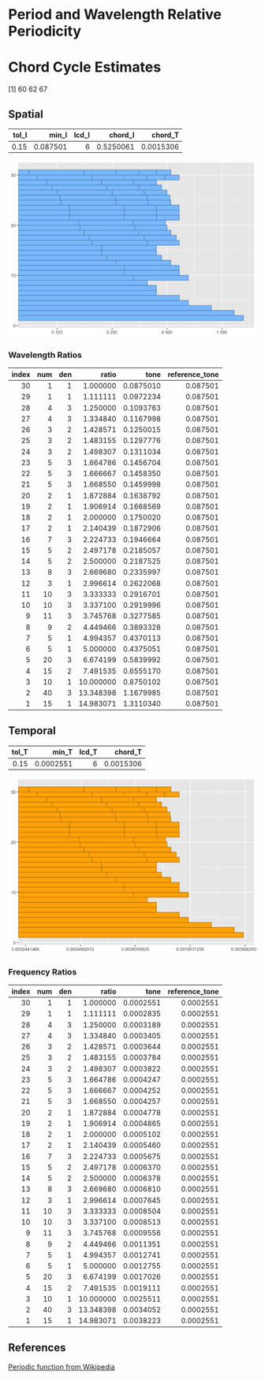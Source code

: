 Period and Wavelength Relative Periodicity
================

# Chord Cycle Estimates

\[1\] 60 62 67

## Spatial

| tol_l |    min_l | lcd_l |   chord_l |   chord_T |
|------:|---------:|------:|----------:|----------:|
|  0.15 | 0.087501 |     6 | 0.5250061 | 0.0015306 |

![](Ratios_and_Inversions_files/figure-gfm/unnamed-chunk-4-1.png)<!-- -->

### Wavelength Ratios

| index | num | den |     ratio |      tone | reference_tone |
|------:|----:|----:|----------:|----------:|---------------:|
|    30 |   1 |   1 |  1.000000 | 0.0875010 |       0.087501 |
|    29 |   1 |   1 |  1.111111 | 0.0972234 |       0.087501 |
|    28 |   4 |   3 |  1.250000 | 0.1093763 |       0.087501 |
|    27 |   4 |   3 |  1.334840 | 0.1167998 |       0.087501 |
|    26 |   3 |   2 |  1.428571 | 0.1250015 |       0.087501 |
|    25 |   3 |   2 |  1.483155 | 0.1297776 |       0.087501 |
|    24 |   3 |   2 |  1.498307 | 0.1311034 |       0.087501 |
|    23 |   5 |   3 |  1.664786 | 0.1456704 |       0.087501 |
|    22 |   5 |   3 |  1.666667 | 0.1458350 |       0.087501 |
|    21 |   5 |   3 |  1.668550 | 0.1459998 |       0.087501 |
|    20 |   2 |   1 |  1.872884 | 0.1638792 |       0.087501 |
|    19 |   2 |   1 |  1.906914 | 0.1668569 |       0.087501 |
|    18 |   2 |   1 |  2.000000 | 0.1750020 |       0.087501 |
|    17 |   2 |   1 |  2.140439 | 0.1872906 |       0.087501 |
|    16 |   7 |   3 |  2.224733 | 0.1946664 |       0.087501 |
|    15 |   5 |   2 |  2.497178 | 0.2185057 |       0.087501 |
|    14 |   5 |   2 |  2.500000 | 0.2187525 |       0.087501 |
|    13 |   8 |   3 |  2.669680 | 0.2335997 |       0.087501 |
|    12 |   3 |   1 |  2.996614 | 0.2622068 |       0.087501 |
|    11 |  10 |   3 |  3.333333 | 0.2916701 |       0.087501 |
|    10 |  10 |   3 |  3.337100 | 0.2919996 |       0.087501 |
|     9 |  11 |   3 |  3.745768 | 0.3277585 |       0.087501 |
|     8 |   9 |   2 |  4.449466 | 0.3893328 |       0.087501 |
|     7 |   5 |   1 |  4.994357 | 0.4370113 |       0.087501 |
|     6 |   5 |   1 |  5.000000 | 0.4375051 |       0.087501 |
|     5 |  20 |   3 |  6.674199 | 0.5839992 |       0.087501 |
|     4 |  15 |   2 |  7.491535 | 0.6555170 |       0.087501 |
|     3 |  10 |   1 | 10.000000 | 0.8750102 |       0.087501 |
|     2 |  40 |   3 | 13.348398 | 1.1679985 |       0.087501 |
|     1 |  15 |   1 | 14.983071 | 1.3110340 |       0.087501 |

## Temporal

| tol_T |     min_T | lcd_T |   chord_T |
|------:|----------:|------:|----------:|
|  0.15 | 0.0002551 |     6 | 0.0015306 |

![](Ratios_and_Inversions_files/figure-gfm/unnamed-chunk-7-1.png)<!-- -->

### Frequency Ratios

| index | num | den |     ratio |      tone | reference_tone |
|------:|----:|----:|----------:|----------:|---------------:|
|    30 |   1 |   1 |  1.000000 | 0.0002551 |      0.0002551 |
|    29 |   1 |   1 |  1.111111 | 0.0002835 |      0.0002551 |
|    28 |   4 |   3 |  1.250000 | 0.0003189 |      0.0002551 |
|    27 |   4 |   3 |  1.334840 | 0.0003405 |      0.0002551 |
|    26 |   3 |   2 |  1.428571 | 0.0003644 |      0.0002551 |
|    25 |   3 |   2 |  1.483155 | 0.0003784 |      0.0002551 |
|    24 |   3 |   2 |  1.498307 | 0.0003822 |      0.0002551 |
|    23 |   5 |   3 |  1.664786 | 0.0004247 |      0.0002551 |
|    22 |   5 |   3 |  1.666667 | 0.0004252 |      0.0002551 |
|    21 |   5 |   3 |  1.668550 | 0.0004257 |      0.0002551 |
|    20 |   2 |   1 |  1.872884 | 0.0004778 |      0.0002551 |
|    19 |   2 |   1 |  1.906914 | 0.0004865 |      0.0002551 |
|    18 |   2 |   1 |  2.000000 | 0.0005102 |      0.0002551 |
|    17 |   2 |   1 |  2.140439 | 0.0005460 |      0.0002551 |
|    16 |   7 |   3 |  2.224733 | 0.0005675 |      0.0002551 |
|    15 |   5 |   2 |  2.497178 | 0.0006370 |      0.0002551 |
|    14 |   5 |   2 |  2.500000 | 0.0006378 |      0.0002551 |
|    13 |   8 |   3 |  2.669680 | 0.0006810 |      0.0002551 |
|    12 |   3 |   1 |  2.996614 | 0.0007645 |      0.0002551 |
|    11 |  10 |   3 |  3.333333 | 0.0008504 |      0.0002551 |
|    10 |  10 |   3 |  3.337100 | 0.0008513 |      0.0002551 |
|     9 |  11 |   3 |  3.745768 | 0.0009556 |      0.0002551 |
|     8 |   9 |   2 |  4.449466 | 0.0011351 |      0.0002551 |
|     7 |   5 |   1 |  4.994357 | 0.0012741 |      0.0002551 |
|     6 |   5 |   1 |  5.000000 | 0.0012755 |      0.0002551 |
|     5 |  20 |   3 |  6.674199 | 0.0017026 |      0.0002551 |
|     4 |  15 |   2 |  7.491535 | 0.0019111 |      0.0002551 |
|     3 |  10 |   1 | 10.000000 | 0.0025511 |      0.0002551 |
|     2 |  40 |   3 | 13.348398 | 0.0034052 |      0.0002551 |
|     1 |  15 |   1 | 14.983071 | 0.0038223 |      0.0002551 |

## References

[Periodic function from
Wikipedia](https://en.wikipedia.org/wiki/Periodic_Tunction)
